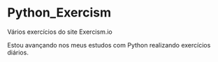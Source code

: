 # Python_Exercism

Vários exercícios do site Exercism.io

Estou avançando nos meus estudos com Python realizando exercícios diários.
